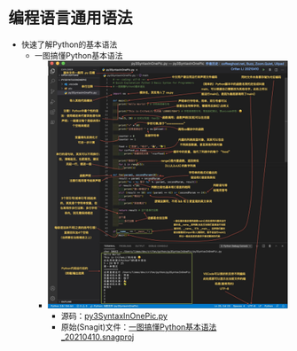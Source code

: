 # 编程语言通用语法

* 快速了解Python的基本语法
  * 一图搞懂Python基本语法
    * ![一图搞懂Python基本语法_20210410](../../assets/file/一图搞懂Python基本语法_20210410.jpg)
      * 源码：[py3SyntaxInOnePic.py](https://book.crifan.com/books/make_life_better_python/website/assets/file/py3SyntaxInOnePic.py)
      * 原始(Snagit)文件：[一图搞懂Python基本语法_20210410.snagproj](https://book.crifan.com/books/make_life_better_python/website/assets/file/一图搞懂Python基本语法_20210410.snagproj)
